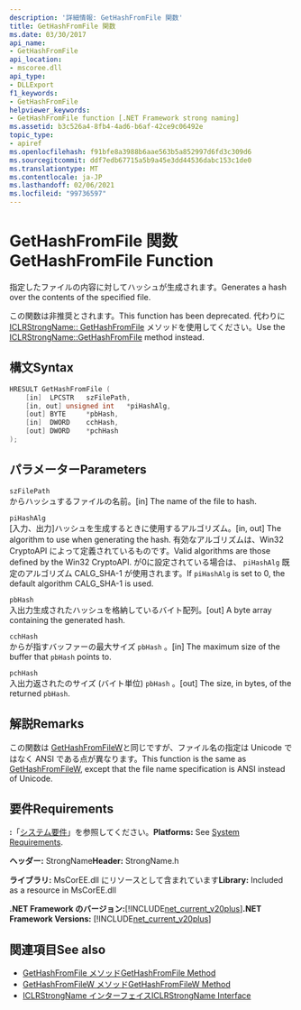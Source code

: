 ```yaml
---
description: '詳細情報: GetHashFromFile 関数'
title: GetHashFromFile 関数
ms.date: 03/30/2017
api_name:
- GetHashFromFile
api_location:
- mscoree.dll
api_type:
- DLLExport
f1_keywords:
- GetHashFromFile
helpviewer_keywords:
- GetHashFromFile function [.NET Framework strong naming]
ms.assetid: b3c526a4-8fb4-4ad6-b6af-42ce9c06492e
topic_type:
- apiref
ms.openlocfilehash: f91bfe8a3988b6aae563b5a852997d6fd3c309d6
ms.sourcegitcommit: ddf7edb67715a5b9a45e3dd44536dabc153c1de0
ms.translationtype: MT
ms.contentlocale: ja-JP
ms.lasthandoff: 02/06/2021
ms.locfileid: "99736597"
---
```

# <a name="gethashfromfile-function"></a><span data-ttu-id="1e738-103">GetHashFromFile 関数</span><span class="sxs-lookup"><span data-stu-id="1e738-103">GetHashFromFile Function</span></span>

<span data-ttu-id="1e738-104">指定したファイルの内容に対してハッシュが生成されます。</span><span class="sxs-lookup"><span data-stu-id="1e738-104">Generates a hash over the contents of the specified file.</span></span>  
  
 <span data-ttu-id="1e738-105">この関数は非推奨とされます。</span><span class="sxs-lookup"><span data-stu-id="1e738-105">This function has been deprecated.</span></span> <span data-ttu-id="1e738-106">代わりに [ICLRStrongName:: GetHashFromFile](../hosting/iclrstrongname-gethashfromfile-method.md) メソッドを使用してください。</span><span class="sxs-lookup"><span data-stu-id="1e738-106">Use the [ICLRStrongName::GetHashFromFile](../hosting/iclrstrongname-gethashfromfile-method.md) method instead.</span></span>  
  
## <a name="syntax"></a><span data-ttu-id="1e738-107">構文</span><span class="sxs-lookup"><span data-stu-id="1e738-107">Syntax</span></span>  
  
```cpp  
HRESULT GetHashFromFile (  
    [in]  LPCSTR   szFilePath,  
    [in, out] unsigned int   *piHashAlg,
    [out] BYTE     *pbHash,
    [in]  DWORD    cchHash,
    [out] DWORD    *pchHash  
);  
```  
  
## <a name="parameters"></a><span data-ttu-id="1e738-108">パラメーター</span><span class="sxs-lookup"><span data-stu-id="1e738-108">Parameters</span></span>  

 `szFilePath`  
 <span data-ttu-id="1e738-109">からハッシュするファイルの名前。</span><span class="sxs-lookup"><span data-stu-id="1e738-109">[in] The name of the file to hash.</span></span>  
  
 `piHashAlg`  
 <span data-ttu-id="1e738-110">[入力、出力]ハッシュを生成するときに使用するアルゴリズム。</span><span class="sxs-lookup"><span data-stu-id="1e738-110">[in, out] The algorithm to use when generating the hash.</span></span> <span data-ttu-id="1e738-111">有効なアルゴリズムは、Win32 CryptoAPI によって定義されているものです。</span><span class="sxs-lookup"><span data-stu-id="1e738-111">Valid algorithms are those defined by the Win32 CryptoAPI.</span></span> <span data-ttu-id="1e738-112">が0に設定されている場合は、 `piHashAlg` 既定のアルゴリズム CALG_SHA-1 が使用されます。</span><span class="sxs-lookup"><span data-stu-id="1e738-112">If `piHashAlg` is set to 0, the default algorithm CALG_SHA-1 is used.</span></span>  
  
 `pbHash`  
 <span data-ttu-id="1e738-113">入出力生成されたハッシュを格納しているバイト配列。</span><span class="sxs-lookup"><span data-stu-id="1e738-113">[out] A byte array containing the generated hash.</span></span>  
  
 `cchHash`  
 <span data-ttu-id="1e738-114">からが指すバッファーの最大サイズ `pbHash` 。</span><span class="sxs-lookup"><span data-stu-id="1e738-114">[in] The maximum size of the buffer that `pbHash` points to.</span></span>  
  
 `pchHash`  
 <span data-ttu-id="1e738-115">入出力返されたのサイズ (バイト単位) `pbHash` 。</span><span class="sxs-lookup"><span data-stu-id="1e738-115">[out] The size, in bytes, of the returned `pbHash`.</span></span>  
  
## <a name="remarks"></a><span data-ttu-id="1e738-116">解説</span><span class="sxs-lookup"><span data-stu-id="1e738-116">Remarks</span></span>  

 <span data-ttu-id="1e738-117">この関数は [GetHashFromFileW](gethashfromfilew-function.md)と同じですが、ファイル名の指定は Unicode ではなく ANSI である点が異なります。</span><span class="sxs-lookup"><span data-stu-id="1e738-117">This function is the same as [GetHashFromFileW](gethashfromfilew-function.md), except that the file name specification is ANSI instead of Unicode.</span></span>  
  
## <a name="requirements"></a><span data-ttu-id="1e738-118">要件</span><span class="sxs-lookup"><span data-stu-id="1e738-118">Requirements</span></span>  

 <span data-ttu-id="1e738-119">**:**「[システム要件](../../get-started/system-requirements.md)」を参照してください。</span><span class="sxs-lookup"><span data-stu-id="1e738-119">**Platforms:** See [System Requirements](../../get-started/system-requirements.md).</span></span>  
  
 <span data-ttu-id="1e738-120">**ヘッダー:** StrongName</span><span class="sxs-lookup"><span data-stu-id="1e738-120">**Header:** StrongName.h</span></span>  
  
 <span data-ttu-id="1e738-121">**ライブラリ:** MsCorEE.dll にリソースとして含まれています</span><span class="sxs-lookup"><span data-stu-id="1e738-121">**Library:** Included as a resource in MsCorEE.dll</span></span>  
  
 <span data-ttu-id="1e738-122">**.NET Framework のバージョン:**[!INCLUDE[net_current_v20plus](../../../../includes/net-current-v20plus-md.md)]</span><span class="sxs-lookup"><span data-stu-id="1e738-122">**.NET Framework Versions:** [!INCLUDE[net_current_v20plus](../../../../includes/net-current-v20plus-md.md)]</span></span>  
  
## <a name="see-also"></a><span data-ttu-id="1e738-123">関連項目</span><span class="sxs-lookup"><span data-stu-id="1e738-123">See also</span></span>

- [<span data-ttu-id="1e738-124">GetHashFromFile メソッド</span><span class="sxs-lookup"><span data-stu-id="1e738-124">GetHashFromFile Method</span></span>](../hosting/iclrstrongname-gethashfromfile-method.md)
- [<span data-ttu-id="1e738-125">GetHashFromFileW メソッド</span><span class="sxs-lookup"><span data-stu-id="1e738-125">GetHashFromFileW Method</span></span>](../hosting/iclrstrongname-gethashfromfilew-method.md)
- [<span data-ttu-id="1e738-126">ICLRStrongName インターフェイス</span><span class="sxs-lookup"><span data-stu-id="1e738-126">ICLRStrongName Interface</span></span>](../hosting/iclrstrongname-interface.md)
